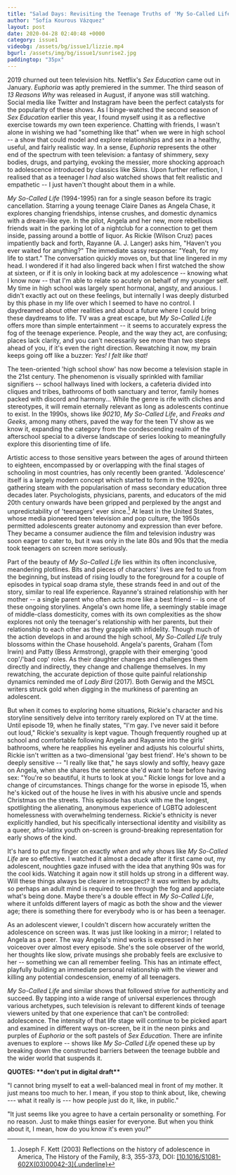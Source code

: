 ```yaml
---
title: "Salad Days: Revisiting the Teenage Truths of 'My So-Called Life'"
author: "Sofía Kourous Vázquez"
layout: post
date: 2020-04-28 02:40:48 +0000
category: issue1
videobg: /assets/bg/issue1/lizzie.mp4
bgurl: /assets/img/bg/issue1/sunrise2.jpg
paddingtop: "35px"
---
```


2019 churned out teen television hits. Netflix's *Sex Education* came
out in January. *Euphoria* was aptly premiered in the summer. The third
season of *13 Reasons Why* was released in August, if anyone was still
watching. Social media like Twitter and Instagram have been the perfect
catalysts for the popularity of these shows. As I binge-watched the
second season of *Sex Education* earlier this year, I found myself using
it as a reflective exercise towards my own teen experience. Chatting
with friends, I wasn't alone in wishing we had "something like that"
when we were in high school -- a show that could model and explore
relationships and sex in a healthy, useful, and fairly realistic way. In
a sense, *Euphoria* represents the other end of the spectrum with teen
television: a fantasy of shimmery, sexy bodies, drugs, and partying,
evoking the messier, more shocking approach to adolescence introduced by
classics like *Skins*. Upon further reflection, I realised that as a
teenager I *had* also watched shows that felt realistic and empathetic
-- I just haven't thought about them in a while.

*My So-Called Life* (1994-1995) ran for a single season before its
tragic cancellation. Starring a young teenage Claire Danes as Angela
Chase, it explores changing friendships, intense crushes, and domestic
dynamics with a dream-like eye. In the pilot, Angela and her new, more
rebellious friends wait in the parking lot of a nightclub for a
connection to get them inside, passing around a bottle of liquor. As
Rickie (Wilson Cruz) paces impatiently back and forth, Rayanne (A. J.
Langer) asks him, "Haven't you ever waited for anything?" The immediate
sassy response: "Yeah, for my life to start." The conversation quickly
moves on, but that line lingered in my head. I wondered if it had also
lingered back when I first watched the show at sixteen, or if it is only
in looking back at my adolescence -- knowing what I know now -- that I'm
able to relate so acutely on behalf of my younger self. My time in high
school was largely spent hormonal, angsty, and anxious. I didn't exactly
act out on these feelings, but internally I was deeply disturbed by this
phase in my life over which I seemed to have no control. I daydreamed
about other realities and about a future where I could bring these
daydreams to life. TV was a great escape, but *My So-Called Life* offers
more than simple entertainment \-- it seems to accurately express the
fog of the teenage experience. People, and the way they act, are
confusing; places lack clarity, and you can't necessarily see more than
two steps ahead of you, if it's even the right direction. Rewatching it
now, my brain keeps going off like a buzzer: *Yes!* *I felt like that!*

The teen-oriented 'high school show' has now become a television staple
in the 21st century. The phenomenon is visually sprinkled with familiar
signifiers -- school hallways lined with lockers, a cafeteria divided
into cliques and tribes, bathrooms of both sanctuary and terror, family
homes packed with discord and harmony\... While the genre is rife with
cliches and stereotypes, it will remain eternally relevant as long as
adolescents continue to exist. In the 1990s, shows like *90210*, *My
So-Called Life*, and *Freaks and Geeks,* among many others, paved the
way for the teen TV show as we know it, expanding the category from the
condescending realm of the afterschool special to a diverse landscape of
series looking to meaningfully explore this disorienting time of life.

Artistic access to those sensitive years between the ages of around
thirteen to eighteen, encompassed by or overlapping with the final
stages of schooling in most countries, has only recently been granted.
'Adolescence' itself is a largely modern concept which started to form
in the 1920s, gathering steam with the popularisation of mass secondary
education three decades later. Psychologists, physicians, parents, and
educators of the mid 20th century onwards have been gripped and
perplexed by the angst and unpredictability of 'teenagers' ever
since.[^1] At least in the United States, whose media pioneered teen
television and pop culture, the 1950s permitted adolescents greater
autonomy and expression than ever before. They became a consumer
audience the film and television industry was soon eager to cater to,
but it was only in the late 80s and 90s that the media took teenagers on
screen more seriously.

Part of the beauty of *My So-Called Life* lies within its often
inconclusive, meandering plotlines. Bits and pieces of characters\'
lives are fed to us from the beginning, but instead of rising loudly to
the foreground for a couple of episodes in typical soap drama style,
these strands feed in and out of the story, similar to real life
experience. Rayanne's strained relationship with her mother -- a single
parent who often acts more like a best friend -- is one of these ongoing
storylines. Angela's own home life, a seemingly stable image of
middle-class domesticity, comes with its own complexities as the show
explores not only the teenager's relationship with her parents, but
their relationship to each other as they grapple with infidelity. Though
much of the action develops in and around the high school, *My So-Called
Life* truly blossoms within the Chase household. Angela's parents,
Graham (Tom Irwin) and Patty (Bess Armstrong), grapple with their
emerging 'good cop'/'bad cop' roles. As their daughter changes and
challenges them directly and indirectly, they change and challenge
themselves. In my rewatching, the accurate depiction of those quite
painful relationship dynamics reminded me of *Lady Bird* (2017)*.* Both
Gerwig and the MSCL writers struck gold when digging in the murkiness of
parenting an adolescent.

But when it comes to exploring home situations, Rickie's character and
his storyline sensitively delve into territory rarely explored on TV at
the time. Until episode 19, when he finally states, "I'm gay. I've never
said it before out loud," Rickie's sexuality is kept vague. Though
frequently roughed up at school and comfortable following Angela and
Rayanne into the girls' bathrooms, where he reapplies his eyeliner and
adjusts his colourful shirts, Rickie isn't written as a two-dimensional
'gay best friend'. He's shown to be deeply sensitive -- "I really like
that," he says slowly and softly, heavy gaze on Angela, when she shares
the sentence she'd want to hear before having sex: "You're so beautiful,
it hurts to look at you." Rickie longs for love and a change of
circumstances. Things change for the worse in episode 15, when he's
kicked out of the house he lives in with his abusive uncle and spends
Christmas on the streets. This episode has stuck with me the longest,
spotlighting the alienating, anonymous experience of LGBTQ adolescent
homelessness with overwhelming tenderness. Rickie's ethnicity is never
explicitly handled, but his specifically intersectional identity and
visibility as a queer, afro-latinx youth on-screen is ground-breaking
representation for early shows of the kind.

It's hard to put my finger on exactly *when* and *why* shows like *My
So-Called Life* are so effective. I watched it almost a decade after it
first came out, my adolescent, noughties gaze infused with the idea that
anything 90s was for the cool kids. Watching it again now it still holds
up strong in a different way. Will these things always be clearer in
retrospect? It *was* written by adults, so perhaps an adult mind is
required to see through the fog and appreciate what's being done. Maybe
there's a double effect in *My So-Called Life*, where it unfolds
different layers of magic as both the show and the viewer age; there is
something there for everybody who is or has been a teenager.

As an adolescent viewer, I couldn't discern how accurately written the
adolescence on screen was. It was just like looking in a mirror; I
related to Angela as a peer. The way Angela's mind works is expressed in
her voiceover over almost every episode. She's the sole observer of the
world, her thoughts like slow, private musings she probably feels are
exclusive to her \-- something we can all remember feeling. This has an
intimate effect, playfully building an immediate personal relationship
with the viewer and killing any potential condescension, enemy of all
teenagers.

*My So-Called Life* and similar shows that followed strive for
authenticity and succeed. By tapping into a wide range of universal
experiences through various archetypes, such television is relevant to
different kinds of teenage viewers united by that one experience that
can't be controlled: adolescence. The intensity of that life stage will
continue to be picked apart and examined in different ways on-screen, be
it in the neon pinks and purples of *Euphoria* or the soft pastels of
*Sex Education*. There are infinite avenues to explore -- shows like *My
So-Called Life* opened these up by breaking down the constructed
barriers between the teenage bubble and the wider world that suspends
it.

**QUOTES: \*\*don't put in digital draft\*\***

"I cannot bring myself to eat a well-balanced meal in front of my
mother. It just means too much to her. I mean, if you stop to think
about, like, chewing --- what it really is --- how people just do it,
like, in public."

"It just seems like you agree to have a certain personality or
something. For no reason. Just to make things easier for everyone. But
when you think about it, I mean, how do you know it's even you?"

[^1]: Joseph F. Kett (2003) Reflections on the history of adolescence in
    America, The History of the Family, 8:3, 355-373, DOI:
    [[10.1016/S1081-602X(03)00042-3]{.underline}](https://doi.org/10.1016/S1081-602X(03)00042-3)
